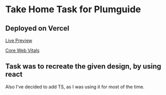 # Take Home Task for Plumguide

## Deployed on Vercel

[Live Preview](https://plumguide-task.vercel.app/)

[Core Web Vitals](https://ibb.co/vP79Tqr)

## Task was to recreate the given design, by using react

Also I've decided to add TS, as I was using it for most of the time.
